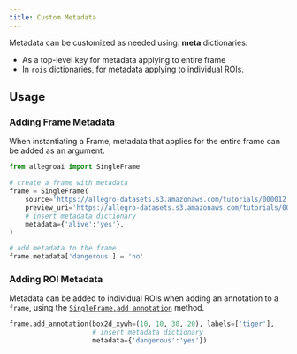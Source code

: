 ```yaml
---
title: Custom Metadata
---
```


Metadata can be customized as needed using: **meta** dictionaries: 
* As a top-level key for metadata applying to entire frame
* In `rois` dictionaries, for metadata applying to individual ROIs.

## Usage 

### Adding Frame Metadata

When instantiating a Frame, metadata that applies for the entire frame can be
added as an argument.

```python
from allegroai import SingleFrame

# create a frame with metadata
frame = SingleFrame(
    source='https://allegro-datasets.s3.amazonaws.com/tutorials/000012.jpg',
    preview_uri='https://allegro-datasets.s3.amazonaws.com/tutorials/000012.jpg',
    # insert metadata dictionary
    metadata={'alive':'yes'}, 
)

# add metadata to the frame
frame.metadata['dangerous'] = 'no'
```

### Adding ROI Metadata

Metadata can be added to individual ROIs when adding an annotation to a `frame`, using the [`SingleFrame.add_annotation`](../references/hyperdataset/singleframe.md#add_annotation)
method. 

```python
frame.add_annotation(box2d_xywh=(10, 10, 30, 20), labels=['tiger'],
                     # insert metadata dictionary
                     metadata={'dangerous':'yes'})
```